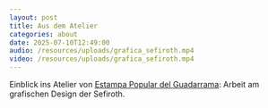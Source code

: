 ```yaml
---
layout: post
title: Aus dem Atelier
categories: about
date: 2025-07-10T12:49:00
audio: /resources/uploads/grafica_sefiroth.mp4
video: /resources/uploads/grafica_sefiroth.mp4
---
```

Einblick ins Atelier von [Estampa Popular del Guadarrama](https://www.instagram.com/estam.popular.guadarrama/): Arbeit am grafischen Design der Sefiroth.
